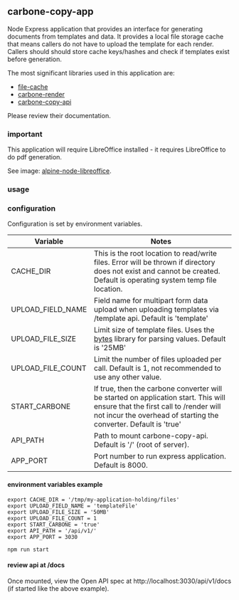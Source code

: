 ## carbone-copy-app
Node Express application that provides an interface for generating documents from templates and data.  It provides a local file storage cache that means callers do not have to upload the template for each render.  Callers should should store cache keys/hashes and check if templates exist before generation.  

The most significant libraries used in this application are:  
* [file-cache](https://www.npmjs.com/package/@bcgov/file-cache)  
* [carbone-render](https://www.npmjs.com/package/@bcgov/carbone-render)  
* [carbone-copy-api](https://www.npmjs.com/package/@bcgov/carbone-copy-api)  

Please review their documentation.  

### important
This application will require LibreOffice installed - it requires LibreOffice to do pdf generation.  

See image: [alpine-node-libreoffice](https://hub.docker.com/repository/r/bcgovimages/alpine-node-libreoffice).
  

### usage

### configuration
Configuration is set by environment variables.  


| Variable | Notes |
| --- | --- |
| CACHE\_DIR | This is the root location to read/write files.  Error will be thrown if directory does not exist and cannot be created.  Default is operating system temp file location. |
| UPLOAD\_FIELD\_NAME | Field name for multipart form data upload when uploading templates via /template api.  Default is 'template' |
| UPLOAD\_FILE\_SIZE | Limit size of template files. Uses the [bytes](https://www.npmjs.com/package/bytes) library for parsing values.  Default is '25MB'|
| UPLOAD\_FILE\_COUNT | Limit the number of files uploaded per call.  Default is 1, not recommended to use any other value. |
| START\_CARBONE | If true, then the carbone converter will be started on application start. This will ensure that the first call to /render will not incur the overhead of starting the converter. Default is 'true' |
| API\_PATH | Path to mount carbone-copy-api.  Default is '/' (root of server). |
| APP\_PORT | Port number to run express application.  Default is 8000. |

#### environment variables example
```
export CACHE_DIR = '/tmp/my-application-holding/files'
export UPLOAD_FIELD_NAME = 'templateFile'
export UPLOAD_FILE_SIZE = '50MB'
export UPLOAD_FILE_COUNT = 1
export START_CARBONE = 'true'
export API_PATH = '/api/v1/'
export APP_PORT = 3030

npm run start
```


#### review api at /docs
Once mounted, view the Open API spec at http://localhost:3030/api/v1/docs (if started like the above example). 

